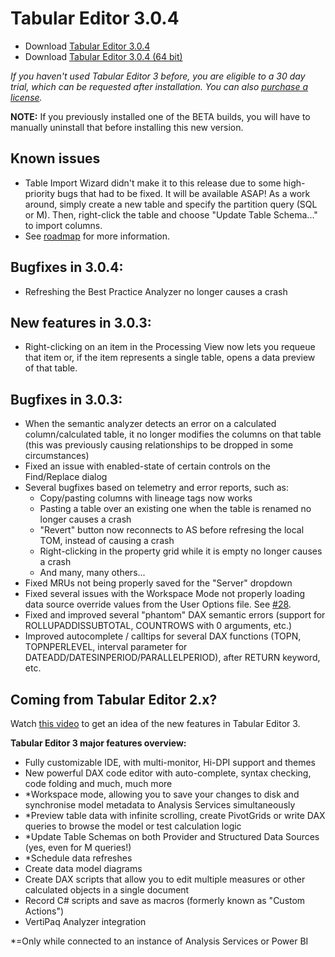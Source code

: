 # Tabular Editor 3.0.4

- Download [Tabular Editor 3.0.4](https://cdn.tabulareditor.com/files/TabularEditor.3.0.4.x86.msi)
- Download [Tabular Editor 3.0.4 (64 bit)](https://cdn.tabulareditor.com/files/TabularEditor.3.0.4.x64.msi)

_If you haven't used Tabular Editor 3 before, you are eligible to a 30 day trial, which can be requested after installation. You can also [purchase a license](https://tabulareditor.com/#licensing)._

**NOTE:** If you previously installed one of the BETA builds, you will have to manually uninstall that before installing this new version.

## Known issues

- Table Import Wizard didn't make it to this release due to some high-priority bugs that had to be fixed. It will be available ASAP! As a work around, simply create a new table and specify the partition query (SQL or M). Then, right-click the table and choose "Update Table Schema..." to import columns.
- See [roadmap](https://github.com/TabularEditor/TabularEditor3/issues/12) for more information.

## Bugfixes in 3.0.4:

- Refreshing the Best Practice Analyzer no longer causes a crash

## New features in 3.0.3:

- Right-clicking on an item in the Processing View now lets you requeue that item or, if the item represents a single table, opens a data preview of that table.

## Bugfixes in 3.0.3:

- When the semantic analyzer detects an error on a calculated column/calculated table, it no longer modifies the columns on that table (this was previously causing relationships to be dropped in some circumstances)
- Fixed an issue with enabled-state of certain controls on the Find/Replace dialog
- Several bugfixes based on telemetry and error reports, such as:
  - Copy/pasting columns with lineage tags now works
  - Pasting a table over an existing one when the table is renamed no longer causes a crash
  - "Revert" button now reconnects to AS before refresing the local TOM, instead of causing a crash
  - Right-clicking in the property grid while it is empty no longer causes a crash
  - And many, many others...
- Fixed MRUs not being properly saved for the "Server" dropdown
- Fixed several issues with the Workspace Mode not properly loading data source override values from the User Options file. See [#28](https://github.com/TabularEditor/TabularEditor3/issues/28).
- Fixed and improved several "phantom" DAX semantic errors (support for ROLLUPADDISSUBTOTAL, COUNTROWS with 0 arguments, etc.)
- Improved autocomplete / calltips for several DAX functions (TOPN, TOPNPERLEVEL, interval parameter for DATEADD/DATESINPERIOD/PARALLELPERIOD), after RETURN keyword, etc.

## Coming from Tabular Editor 2.x?

Watch [this video](https://www.youtube.com/watch?v=pt3DdcjfImY) to get an idea of the new features in Tabular Editor 3.

**Tabular Editor 3 major features overview:**

- Fully customizable IDE, with multi-monitor, Hi-DPI support and themes
- New powerful DAX code editor with auto-complete, syntax checking, code folding and much, much more
- \*Workspace mode, allowing you to save your changes to disk and synchronise model metadata to Analysis Services simultaneously
- \*Preview table data with infinite scrolling, create PivotGrids or write DAX queries to browse the model or test calculation logic
- \*Update Table Schemas on both Provider and Structured Data Sources (yes, even for M queries!)
- \*Schedule data refreshes
- Create data model diagrams
- Create DAX scripts that allow you to edit multiple measures or other calculated objects in a single document
- Record C# scripts and save as macros (formerly known as "Custom Actions")
- VertiPaq Analyzer integration

\*=Only while connected to an instance of Analysis Services or Power BI

